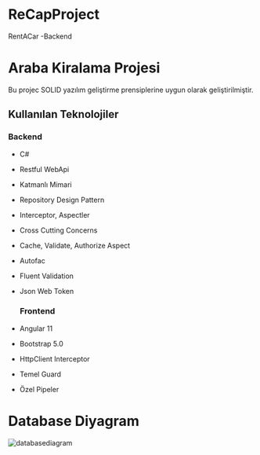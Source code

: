 # ReCapProject
RentACar -Backend

# Araba Kiralama Projesi
Bu projec SOLID yazılım geliştirme prensiplerine uygun olarak geliştirilmiştir.

## Kullanılan Teknolojiler
 ### Backend
- C#
- Restful WebApi
- Katmanlı Mimari
- Repository Design Pattern
- Interceptor, Aspectler
- Cross Cutting Concerns
- Cache, Validate, Authorize Aspect
- Autofac
- Fluent Validation
- Json Web Token

  ### Frontend
- Angular 11
- Bootstrap 5.0
- HttpClient Interceptor
- Temel Guard
- Özel Pipeler

# Database Diyagram
![databasediagram](https://user-images.githubusercontent.com/61757062/115145336-b68a9100-a059-11eb-9ec9-c12951d7d58e.png)
